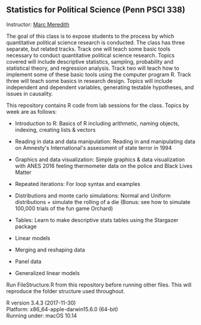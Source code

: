 ## Statistics for Political Science (Penn PSCI 338)

Instructor: [Marc Meredith](https://www.sas.upenn.edu/~marcmere/)

The goal of this class is to expose students to the process by which quantitative political science research is conducted. The class has three separate, but related tracks. Track one will teach some basic tools necessary to conduct quantitative political science research. Topics covered will include descriptive statistics, sampling, probability and statistical theory, and regression analysis. Track two will teach how to implement some of these basic tools using the computer program R. Track three will teach some basics in research design. Topics will include independent and dependent variables, generating testable hypotheses, and issues in causality.

This repository contains R code from lab sessions for the class. Topics by week are as follows:

* Introduction to R: Basics of R including arithmetic, naming objects, indexing, creating lists & vectors

* Reading in data and data manipulation: Reading in and manipulating data on Amnesty's International's assessment of state terror in 1994

* Graphics and data visualization: Simple graphics & data visualization with ANES 2016 feeling thermometer data on the police and Black Lives Matter

* Repeated iterations:  For loop syntax and examples

* Distributions and monte carlo simulations: Normal and Uniform distributions + simulate the rolling of a die (Bonus: see how to simulate 100,000 trials of the fun game Orchard)

* Tables: Learn to make descriptive stats tables using the Stargazer package

* Linear models 

* Merging and reshaping data 

* Panel data 

* Generalized linear models


Run FileStructure.R from this repository before running other files. This will reproduce the folder structure used throughout.

R version 3.4.3 (2017-11-30)
<br>Platform: x86_64-apple-darwin15.6.0 (64-bit)
<br>Running under: macOS  10.14
